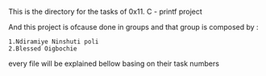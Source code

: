 This is the directory for the tasks of 0x11. C - printf project

And  this project is ofcause done in groups and that group is composed by :

	1.Ndiramiye Ninshuti poli
	2.Blessed Oigbochie

every file will be explained bellow basing on their task numbers
